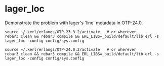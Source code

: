 # lager_loc

Demonstrate the problem with lager's 'line' metadata in OTP-24.0.

```
source ~/.kerl/erlangs/OTP-23.3.2/activate   # or wherever
rebar3 clean && rebar3 compile && ERL_LIBS=_build/default/lib erl -s lager_loc -config config/sys.config

source ~/.kerl/erlangs/OTP-24.0.2/activate   # or wherever
rebar3 clean && rebar3 compile && ERL_LIBS=_build/default/lib erl -s lager_loc -config config/sys.config
```
